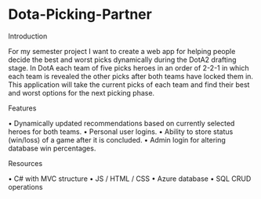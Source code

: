 # Dota-Picking-Partner

Introduction

For my semester project I want to create a web app for helping people decide the best and worst picks dynamically during the DotA2 drafting stage. 
In DotA each team of five picks heroes in an order of 2-2-1 in which each team is revealed the other picks after both teams have locked them in. 
This application will take the current picks of each team and find their best and worst options for the next picking phase.
  
Features

•	Dynamically updated recommendations based on currently selected heroes for both teams.
•	Personal user logins.
•	Ability to store status (win/loss) of a game after it is concluded.
•	Admin login for altering database win percentages.

Resources

•	C# with MVC structure
•	JS / HTML / CSS
•	Azure database
•	SQL CRUD operations
